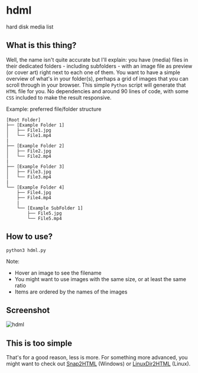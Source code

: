 # hdml
hard disk media list

## What is this thing?
Well, the name isn't quite accurate but I'll explain: you have (media) files in their dedicated folders - including subfolders - with an image file as preview (or cover art) right next to each one of them. You want to have a simple overview of what's in your folder(s), perhaps a grid of images that you can scroll through in your browser. This simple `Python` script will generate that `HTML` file for you. No dependencies and around 90 lines of code, with some `CSS` included to make the result responsive.

Example: preferred file/folder structure

    [Root Folder]
    ├── [Example Folder 1]
    │   ├── File1.jpg
    │   └── File1.mp4
    |
    ├── [Example Folder 2]
    │   ├── File2.jpg
    │   └── File2.mp4
    |
    ├── [Example Folder 3]
    │   ├── File3.jpg
    │   └── File3.mp4
    |
    └── [Example Folder 4]
        ├── File4.jpg
        ├── File4.mp4
        |
        └── [Example SubFolder 1]
            ├── File5.jpg
            └── File5.mp4

## How to use?
    python3 hdml.py

Note:
* Hover an image to see the filename
* You might want to use images with the same size, or at least the same ratio
* Items are ordered by the names of the images

## Screenshot
![hdml](https://github.com/user-attachments/assets/698eb2bb-f73a-4ca9-93d7-55806ddf42c9)

## This is too simple
That's for a good reason, less is more. For something more advanced, you might want to check out [Snap2HTML](https://github.com/rlv-dan/Snap2HTML) (Windows) or [LinuxDir2HTML](https://github.com/homeisfar/LinuxDir2HTML) (Linux).
